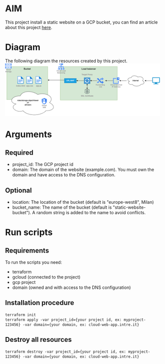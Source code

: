 # AIM

This project install a static website on a GCP bucket, you can find an article about this project [here](https://TODO/).

# Diagram

The following diagram the resources created by this project.
![GCP resources diagram](./images/diagram.drawio.png "GCP resources diagram")

# Arguments

## Required

- project_id: The GCP project id
- domain: The domain of the website (example.com). You must own the domain and have access to the DNS configuration.

## Optional

- location: The location of the bucket (default is "europe-west8", Milan)
- bucket_name: The name of the bucket (default is "static-website-bucket"). A random string is added to the name to
  avoid conflicts.

# Run scripts

## Requirements

To run the scripts you need:

- terraform
- gcloud (connected to the project)
- gcp project
- domain (owned and with access to the DNS configuration)

## Installation procedure

```
terraform init
terraform apply -var project_id={your project id, ex: myproject-123456} -var domain={your domain, ex: cloud-web-app.intre.it}
```

## Destroy all resources
```
terraform destroy -var project_id={your project id, ex: myproject-123456} -var domain={your domain, ex: cloud-web-app.intre.it}
```
